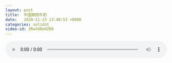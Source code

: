 ```yaml
---
layout: post
title:  中国拥抱牛奶
date:   2020-11-23 13:40:53 +0800
categories: solidot
video-id: 3RwYUReHZR0
---
```


<audio id="youtube" style="width: 100%;" video-id="3RwYUReHZR0" controls></audio>

<script async type="text/javascript" src="/audio.js"></script>


